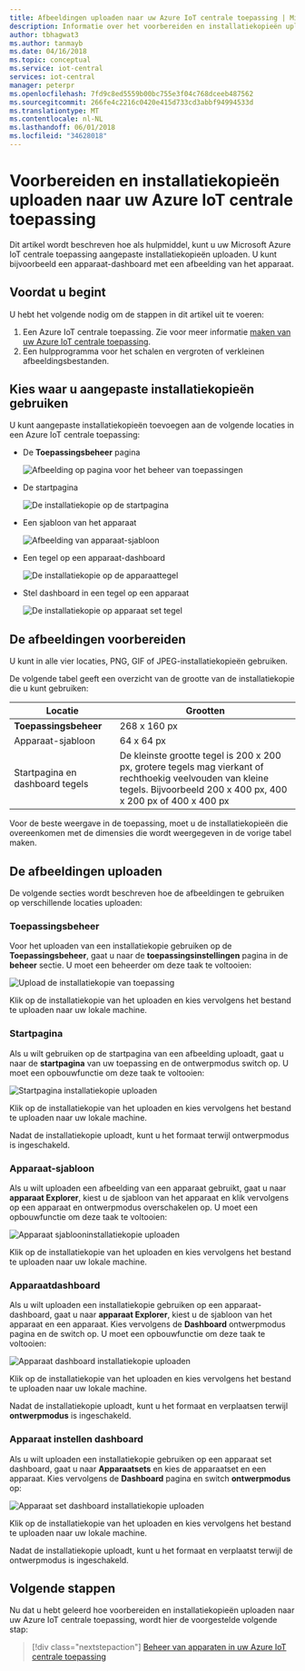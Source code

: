 ```yaml
---
title: Afbeeldingen uploaden naar uw Azure IoT centrale toepassing | Microsoft Docs
description: Informatie over het voorbereiden en installatiekopieën uploaden naar uw Azure IoT centrale toepassing als een opbouwfunctie.
author: tbhagwat3
ms.author: tanmayb
ms.date: 04/16/2018
ms.topic: conceptual
ms.service: iot-central
services: iot-central
manager: peterpr
ms.openlocfilehash: 7fd9c8ed5559b00bc755e3f04c768dceeb487562
ms.sourcegitcommit: 266fe4c2216c0420e415d733cd3abbf94994533d
ms.translationtype: MT
ms.contentlocale: nl-NL
ms.lasthandoff: 06/01/2018
ms.locfileid: "34628018"
---
```

# <a name="prepare-and-upload-images-to-your-azure-iot-central-application"></a>Voorbereiden en installatiekopieën uploaden naar uw Azure IoT centrale toepassing

Dit artikel wordt beschreven hoe als hulpmiddel, kunt u uw Microsoft Azure IoT centrale toepassing aangepaste installatiekopieën uploaden. U kunt bijvoorbeeld een apparaat-dashboard met een afbeelding van het apparaat.

## <a name="before-you-begin"></a>Voordat u begint

U hebt het volgende nodig om de stappen in dit artikel uit te voeren:

1. Een Azure IoT centrale toepassing. Zie voor meer informatie [maken van uw Azure IoT centrale toepassing](howto-create-application.md).
1. Een hulpprogramma voor het schalen en vergroten of verkleinen afbeeldingsbestanden.

## <a name="choose-where-to-use-custom-images"></a>Kies waar u aangepaste installatiekopieën gebruiken

U kunt aangepaste installatiekopieën toevoegen aan de volgende locaties in een Azure IoT centrale toepassing:

* De **Toepassingsbeheer** pagina

    ![Afbeelding op pagina voor het beheer van toepassingen](media/howto-prepare-images/applicationmanager.png)

* De startpagina

    ![De installatiekopie op de startpagina](media/howto-prepare-images/homepage.png)

* Een sjabloon van het apparaat

    ![Afbeelding van apparaat-sjabloon](media/howto-prepare-images/devicetemplate.png)

* Een tegel op een apparaat-dashboard

    ![De installatiekopie op de apparaattegel](media/howto-prepare-images/devicetile.png)

* Stel dashboard in een tegel op een apparaat

    ![De installatiekopie op apparaat set tegel](media/howto-prepare-images/devicesettile.png)

## <a name="prepare-the-images"></a>De afbeeldingen voorbereiden

U kunt in alle vier locaties, PNG, GIF of JPEG-installatiekopieën gebruiken.

De volgende tabel geeft een overzicht van de grootte van de installatiekopie die u kunt gebruiken:

| Locatie | Grootten |
| -------- | ------ |
| **Toepassingsbeheer** | 268 x 160 px |
| Apparaat-sjabloon | 64 x 64 px |
| Startpagina en dashboard tegels | De kleinste grootte tegel is 200 x 200 px, grotere tegels mag vierkant of rechthoekig veelvouden van kleine tegels. Bijvoorbeeld 200 x 400 px, 400 x 200 px of 400 x 400 px |

Voor de beste weergave in de toepassing, moet u de installatiekopieën die overeenkomen met de dimensies die wordt weergegeven in de vorige tabel maken.

## <a name="upload-the-images"></a>De afbeeldingen uploaden

De volgende secties wordt beschreven hoe de afbeeldingen te gebruiken op verschillende locaties uploaden:

### <a name="application-manager"></a>Toepassingsbeheer

Voor het uploaden van een installatiekopie gebruiken op de **Toepassingsbeheer**, gaat u naar de **toepassingsinstellingen** pagina in de **beheer** sectie. U moet een beheerder om deze taak te voltooien:

![Upload de installatiekopie van toepassing](media/howto-prepare-images/uploadapplicationmanager.png)

Klik op de installatiekopie van het uploaden en kies vervolgens het bestand te uploaden naar uw lokale machine.

### <a name="home-page"></a>Startpagina

Als u wilt gebruiken op de startpagina van een afbeelding uploadt, gaat u naar de **startpagina** van uw toepassing en de ontwerpmodus switch op. U moet een opbouwfunctie om deze taak te voltooien:

![Startpagina installatiekopie uploaden](media/howto-prepare-images/uploadhomepage.png)

Klik op de installatiekopie van het uploaden en kies vervolgens het bestand te uploaden naar uw lokale machine.

Nadat de installatiekopie uploadt, kunt u het formaat terwijl ontwerpmodus is ingeschakeld.

### <a name="device-template"></a>Apparaat-sjabloon

Als u wilt uploaden een afbeelding van een apparaat gebruikt, gaat u naar **apparaat Explorer**, kiest u de sjabloon van het apparaat en klik vervolgens op een apparaat en ontwerpmodus overschakelen op. U moet een opbouwfunctie om deze taak te voltooien:

![Apparaat sjablooninstallatiekopie uploaden](media/howto-prepare-images/uploaddevicetemplate.png)

Klik op de installatiekopie van het uploaden en kies vervolgens het bestand te uploaden naar uw lokale machine.

### <a name="device-dashboard"></a>Apparaatdashboard

Als u wilt uploaden een installatiekopie gebruiken op een apparaat-dashboard, gaat u naar **apparaat Explorer**, kiest u de sjabloon van het apparaat en een apparaat. Kies vervolgens de **Dashboard** ontwerpmodus pagina en de switch op. U moet een opbouwfunctie om deze taak te voltooien:

![Apparaat dashboard installatiekopie uploaden](media/howto-prepare-images/uploaddevicedashboard.png)

Klik op de installatiekopie van het uploaden en kies vervolgens het bestand te uploaden naar uw lokale machine.

Nadat de installatiekopie uploadt, kunt u het formaat en verplaatsen terwijl **ontwerpmodus** is ingeschakeld.

### <a name="device-set-dashboard"></a>Apparaat instellen dashboard

Als u wilt uploaden een installatiekopie gebruiken op een apparaat set dashboard, gaat u naar **Apparaatsets** en kies de apparaatset en een apparaat. Kies vervolgens de **Dashboard** pagina en switch **ontwerpmodus** op:

![Apparaat set dashboard installatiekopie uploaden](media/howto-prepare-images/uploaddevicesetdashboard.png)

Klik op de installatiekopie van het uploaden en kies vervolgens het bestand te uploaden naar uw lokale machine.

Nadat de installatiekopie uploadt, kunt u het formaat en verplaatst terwijl de ontwerpmodus is ingeschakeld.

## <a name="next-steps"></a>Volgende stappen

Nu dat u hebt geleerd hoe voorbereiden en installatiekopieën uploaden naar uw Azure IoT centrale toepassing, wordt hier de voorgestelde volgende stap:

> [!div class="nextstepaction"]
> [Beheer van apparaten in uw Azure IoT centrale toepassing](howto-manage-devices.md)